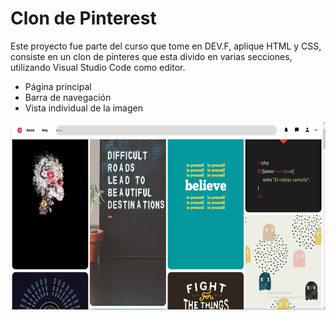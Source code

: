 <h1>Clon de Pinterest</h1>
<p>Este proyecto fue parte del curso que tome en DEV.F, aplique HTML y CSS, consiste en un clon de pinteres que esta divido en varias secciones, utilizando Visual Studio Code como editor.</p>

<ul>
    <li>Página principal
    <li>Barra de navegación
    <li>Vista individual de la imagen
</ul>

<div align="center">
    <img src="https://github.com/BrainDead59/Clon_Pinterest/blob/main/readme/Captura.PNG" width="700" height="300">
</div>
